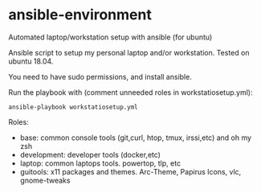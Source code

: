 # ansible-environment
Automated laptop/workstation setup with ansible (for ubuntu)

Ansible script to setup my personal laptop and/or workstation. Tested on ubuntu 18.04.

You need to have sudo permissions, and install ansible.

Run the playbook with (comment unneeded roles in workstatiosetup.yml):


    ansible-playbook workstatiosetup.yml

Roles:

- base: common console tools (git,curl, htop, tmux, irssi,etc) and oh my zsh
- development: developer tools (docker,etc)
- laptop: common laptops tools. powertop, tlp, etc
- guitools: x11 packages and themes. Arc-Theme, Papirus Icons, vlc, gnome-tweaks

